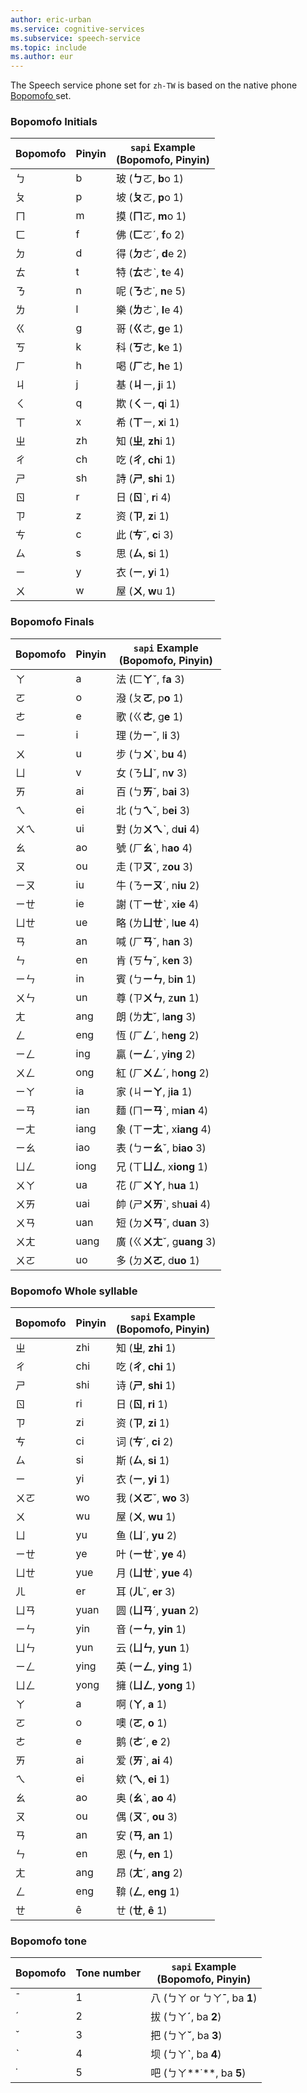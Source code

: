 ```yaml
---
author: eric-urban
ms.service: cognitive-services
ms.subservice: speech-service
ms.topic: include
ms.author: eur
---
```


The Speech service phone set for `zh-TW` is based on the native phone <a href="https://zh.wikipedia.org/wiki/%E6%B3%A8%E9%9F%B3%E7%AC%A6%E8%99%9F" target="_blank">Bopomofo </a> set.

### Bopomofo Initials

| Bopomofo | Pinyin | `sapi` Example  <br> (Bopomofo, Pinyin) |
|----------|--------|----------------------------------|
| ㄅ        | b      | 玻 (**ㄅ**ㄛ, **b**o 1)             |
| ㄆ        | p      | 坡 (**ㄆ**ㄛ, **p**o 1)             |
| ㄇ        | m      | 摸 (**ㄇ**ㄛ, **m**o 1)             |
| ㄈ        | f      | 佛 (**ㄈ**ㄛˊ, **f**o 2)            |
| ㄉ        | d      | 得 (**ㄉ**ㄜˊ, **d**e 2)            |
| ㄊ        | t      | 特 (**ㄊ**ㄜˋ, **t**e 4)            |
| ㄋ        | n      | 呢 (**ㄋ**ㄜ˙, **n**e 5)            |
| ㄌ        | l      | 樂 (**ㄌ**ㄜˋ, **l**e 4)            |
| ㄍ        | g      | 哥 (**ㄍ**ㄜ, **g**e 1)             |
| ㄎ        | k      | 科 (**ㄎ**ㄜ, **k**e 1)             |
| ㄏ        | h      | 喝 (**ㄏ**ㄜ, **h**e 1)             |
| ㄐ        | j      | 基 (**ㄐ**ㄧ, **j**i 1)             |
| ㄑ        | q      | 欺 (**ㄑ**ㄧ, **q**i 1)             |
| ㄒ        | x      | 希 (**ㄒ**ㄧ, **x**i 1)             |
| ㄓ        | zh     | 知 (**ㄓ**, **zh**i 1)             |
| ㄔ        | ch     | 吃 (**ㄔ**, **ch**i 1)             |
| ㄕ        | sh     | 詩 (**ㄕ**, **sh**i 1)             |
| ㄖ        | r      | 日 (**ㄖ**ˋ, **r**i 4)             |
| ㄗ        | z      | 资 (**ㄗ**, **z**i 1)              |
| ㄘ        | c      | 此 (**ㄘ**ˇ, **c**i 3)             |
| ㄙ        | s      | 思 (**ㄙ**, **s**i 1)              |
| ㄧ        | y      | 衣 (**ㄧ**, **y**i 1)              |
| ㄨ        | w      | 屋 (**ㄨ**, **w**u 1)              |

### Bopomofo Finals

| Bopomofo | Pinyin | `sapi` Example  <br> (Bopomofo, Pinyin) |
|----------|--------|----------------------------------|
| ㄚ        | a        | 法 (ㄈ**ㄚ**ˇ, f**a** 3)            |
| ㄛ        | o        | 潑 (ㄆ**ㄛ**, p**o** 1)             |
| ㄜ        | e        | 歌 (ㄍ**ㄜ**, g**e** 1)             |
| ㄧ        | i        | 理 (ㄌ**ㄧ**ˇ, l**i** 3)            |
| ㄨ        | u        | 步 (ㄅ**ㄨ**ˋ, b**u** 4)            |
| ㄩ        | v        | 女 (ㄋ**ㄩ**ˇ, n**v** 3)            |
| ㄞ        | ai       | 百 (ㄅ**ㄞ**ˇ, b**ai** 3)           |
| ㄟ        | ei       | 北 (ㄅ**ㄟ**ˇ, b**ei** 3)           |
| ㄨㄟ       | ui       | 對 (ㄉ**ㄨㄟ**ˋ, d**ui** 4)          |
| ㄠ        | ao       | 號 (ㄏ**ㄠ**ˋ, h**ao** 4)           |
| ㄡ        | ou       | 走 (ㄗ**ㄡ**ˇ, z**ou** 3)           |
| ㄧㄡ       | iu       | 牛 (ㄋ**ㄧㄡ**ˊ, n**iu** 2)          |
| ㄧㄝ       | ie       | 謝 (ㄒ**ㄧㄝ**ˋ, x**ie** 4)          |
| ㄩㄝ       | ue       | 略 (ㄌ**ㄩㄝ**ˋ, l**ue** 4)          |
| ㄢ        | an       | 喊 (ㄏ**ㄢ**ˇ, h**an** 3)           |
| ㄣ        | en       | 肯 (ㄎ**ㄣ**ˇ, k**en** 3)           |
| ㄧㄣ       | in       | 賓 (ㄅ**ㄧㄣ**, b**in** 1)           |
| ㄨㄣ       | un       | 尊 (ㄗ**ㄨㄣ**, z**un** 1)           |
| ㄤ        | ang      | 朗 (ㄌ**ㄤ**ˇ, l**ang** 3)          |
| ㄥ        | eng      | 恆 (ㄏ**ㄥ**ˊ, h**eng** 2)          |
| ㄧㄥ       | ing      | 贏 (**ㄧㄥ**ˊ, y**ing** 2)          |
| ㄨㄥ       | ong      | 紅 (ㄏ**ㄨㄥ**ˊ, h**ong** 2)         |
| ㄧㄚ       | ia       | 家 (ㄐ**ㄧㄚ**, j**ia** 1)           |
| ㄧㄢ       | ian      | 麵 (ㄇ**ㄧㄢ**ˋ, m**ian** 4)         |
| ㄧㄤ       | iang     | 象 (ㄒ**ㄧㄤ**ˋ, x**iang** 4)        |
| ㄧㄠ       | iao      | 表 (ㄅ**ㄧㄠ**ˇ, b**iao** 3)         |
| ㄩㄥ       | iong     | 兄 (ㄒ**ㄩㄥ**, x**iong** 1)         |
| ㄨㄚ       | ua       | 花 (ㄏ**ㄨㄚ**, h**ua** 1)           |
| ㄨㄞ       | uai      | 帥 (ㄕ**ㄨㄞ**ˋ, sh**uai** 4)        |
| ㄨㄢ       | uan      | 短 (ㄉ**ㄨㄢ**ˇ, d**uan** 3)         |
| ㄨㄤ       | uang     | 廣 (ㄍ**ㄨㄤ**ˇ, g**uang** 3)        |
| ㄨㄛ       | uo       | 多 (ㄉ**ㄨㄛ**, d**uo** 1)           |

### Bopomofo Whole syllable

| Bopomofo | Pinyin | `sapi` Example  <br> (Bopomofo, Pinyin) |
|----------|--------|----------------------------------|
| ㄓ        | zhi      | 知 (**ㄓ**, **zhi** 1)             |
| ㄔ        | chi      | 吃 (**ㄔ**, **chi** 1)             |
| ㄕ        | shi      | 诗 (**ㄕ**, **shi** 1)             |
| ㄖ        | ri       | 日 (**ㄖ**, **ri** 1)              |
| ㄗ        | zi       | 资 (**ㄗ**, **zi** 1)              |
| ㄘ        | ci       | 词 (**ㄘ**ˊ, **ci** 2)             |
| ㄙ        | si       | 斯 (**ㄙ**, **si** 1)              |
| ㄧ        | yi       | 衣 (**ㄧ**, **yi** 1)              |
| ㄨㄛ       | wo       | 我 (**ㄨㄛ**ˇ, **wo** 3)            |
| ㄨ        | wu       | 屋 (**ㄨ**, **wu** 1)              |
| ㄩ        | yu       | 鱼 (**ㄩ**ˊ, **yu** 2)             |
| ㄧㄝ       | ye       | 叶 (**ㄧㄝ**ˋ, **ye** 4)            |
| ㄩㄝ       | yue      | 月 (**ㄩㄝ**ˋ, **yue** 4)           |
| ㄦ        | er       | 耳 (**ㄦ**ˇ, **er** 3)             |
| ㄩㄢ       | yuan     | 圆 (**ㄩㄢ**ˊ, **yuan** 2)          |
| ㄧㄣ       | yin      | 音 (**ㄧㄣ**, **yin** 1)            |
| ㄩㄣ       | yun      | 云 (**ㄩㄣ**, **yun** 1)            |
| ㄧㄥ       | ying     | 英 (**ㄧㄥ**, **ying** 1)           |
| ㄩㄥ       | yong     | 擁 (**ㄩㄥ**, **yong** 1)           |
| ㄚ        | a        | 啊 (**ㄚ**, **a** 1)               |
| ㄛ        | o        | 噢 (**ㄛ**, **o** 1)               |
| ㄜ        | e        | 鹅 (**ㄜ**ˊ, **e** 2)              |
| ㄞ        | ai       | 爱 (**ㄞ**ˋ, **ai** 4)             |
| ㄟ        | ei       | 欸 (**ㄟ**, **ei** 1)              |
| ㄠ        | ao       | 奥 (**ㄠ**ˋ, **ao** 4)             |
| ㄡ        | ou       | 偶 (**ㄡ**ˇ, **ou** 3)             |
| ㄢ        | an       | 安 (**ㄢ**, **an** 1)              |
| ㄣ        | en       | 恩 (**ㄣ**, **en** 1)              |
| ㄤ        | ang      | 昂 (**ㄤ**ˊ, **ang** 2)            |
| ㄥ        | eng      | 鞥 (**ㄥ**, **eng** 1)             |
| ㄝ        | ê        | ㄝ (**ㄝ**, **ê** 1)               |

### Bopomofo tone

| Bopomofo | Tone number | `sapi` Example <br> (Bopomofo, Pinyin)|
|----------|-------------|--------------------------------|
| ˉ       | 1           | 八 (ㄅㄚ or ㄅㄚ**ˉ**, ba **1**)      |
| ˊ       | 2           | 拔 (ㄅㄚ**ˊ**, ba **2**)            |
| ˇ       | 3           | 把 (ㄅㄚ**ˇ**, ba **3**)            |
| ˋ       | 4           | 坝 (ㄅㄚ**ˋ**, ba **4**)            |
| ˙       | 5           | 吧 (ㄅㄚ**˙**, ba **5**)            |